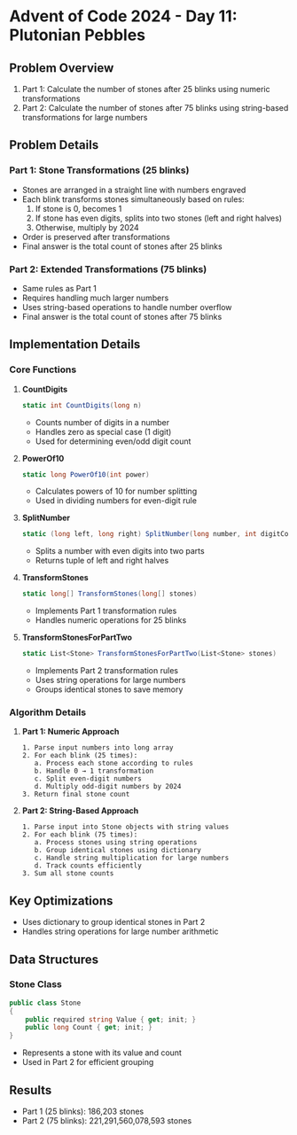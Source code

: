 # Advent of Code 2024 - Day 11: Plutonian Pebbles

## Problem Overview
1. Part 1: Calculate the number of stones after 25 blinks using numeric transformations
2. Part 2: Calculate the number of stones after 75 blinks using string-based transformations for large numbers

## Problem Details

### Part 1: Stone Transformations (25 blinks)
- Stones are arranged in a straight line with numbers engraved
- Each blink transforms stones simultaneously based on rules:
    1. If stone is 0, becomes 1
    2. If stone has even digits, splits into two stones (left and right halves)
    3. Otherwise, multiply by 2024
- Order is preserved after transformations
- Final answer is the total count of stones after 25 blinks

### Part 2: Extended Transformations (75 blinks)
- Same rules as Part 1
- Requires handling much larger numbers
- Uses string-based operations to handle number overflow
- Final answer is the total count of stones after 75 blinks

## Implementation Details

### Core Functions

1. **CountDigits**
    ```csharp
    static int CountDigits(long n)
    ```
    - Counts number of digits in a number
    - Handles zero as special case (1 digit)
    - Used for determining even/odd digit count

2. **PowerOf10**
    ```csharp
    static long PowerOf10(int power)
    ```
    - Calculates powers of 10 for number splitting
    - Used in dividing numbers for even-digit rule

3. **SplitNumber**
    ```csharp
    static (long left, long right) SplitNumber(long number, int digitCount)
    ```
    - Splits a number with even digits into two parts
    - Returns tuple of left and right halves

4. **TransformStones**
    ```csharp
    static long[] TransformStones(long[] stones)
    ```
    - Implements Part 1 transformation rules
    - Handles numeric operations for 25 blinks

5. **TransformStonesForPartTwo**
    ```csharp
    static List<Stone> TransformStonesForPartTwo(List<Stone> stones)
    ```
    - Implements Part 2 transformation rules
    - Uses string operations for large numbers
    - Groups identical stones to save memory

### Algorithm Details

1. **Part 1: Numeric Approach**
   ```
   1. Parse input numbers into long array
   2. For each blink (25 times):
      a. Process each stone according to rules
      b. Handle 0 → 1 transformation
      c. Split even-digit numbers
      d. Multiply odd-digit numbers by 2024
   3. Return final stone count
   ```

2. **Part 2: String-Based Approach**
   ```
   1. Parse input into Stone objects with string values
   2. For each blink (75 times):
      a. Process stones using string operations
      b. Group identical stones using dictionary
      c. Handle string multiplication for large numbers
      d. Track counts efficiently
   3. Sum all stone counts
   ```

## Key Optimizations
- Uses dictionary to group identical stones in Part 2
- Handles string operations for large number arithmetic

## Data Structures

### Stone Class
```csharp
public class Stone
{
    public required string Value { get; init; }
    public long Count { get; init; }
}
```
- Represents a stone with its value and count
- Used in Part 2 for efficient grouping

## Results
- Part 1 (25 blinks): 186,203 stones
- Part 2 (75 blinks): 221,291,560,078,593 stones